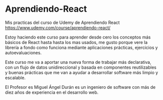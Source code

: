 # Aprendiendo-React
Mis practicas del curso de Udemy de Aprendiendo React https://www.udemy.com/course/aprendiendo-react/

Estoy haciendo este curso para aprender desde cero los conceptos más básicos de React hasta hasta los mas usados, me gusto porque vere la librería a fondo como funciona mediante aplicaciones prácticas, ejercicios y autoevaluaciones.

Este curso me va a aportar una nueva forma de trabajar más declarativa, con un flujo de datos unidireccional y basada en componentes reutilizables y buenas prácticas que me  van a ayudar a desarrollar software más limpio y escalable. 

El Profesor es Miguel Ángel Durán es un ingeniero de software con más de diez años de experiencia en el desarrollo web. 
